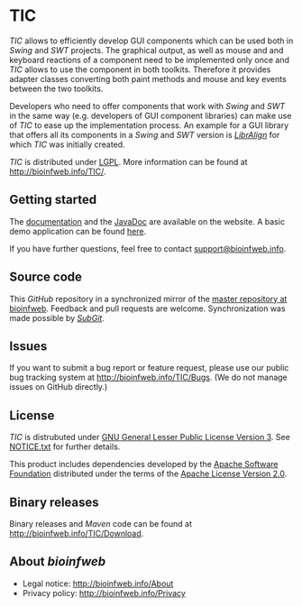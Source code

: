 # TIC

*TIC* allows to efficiently develop GUI components which can be used both in *Swing* and *SWT* projects. The graphical output, as well as mouse and and keyboard reactions of a component need to be implemented only once and *TIC* allows to use the component in both toolkits. Therefore it provides adapter classes converting both paint methods and mouse and key events between the two toolkits.

Developers who need to offer components that work with *Swing* and *SWT* in the same way (e.g. developers of GUI component libraries) can make use of *TIC* to ease up the implementation process. An example for a GUI library that offers all its components in a *Swing* and *SWT* version is [*LibrAlign*](https://github.com/bioinfweb/LibrAlign) for which *TIC* was initially created.

*TIC* is distributed under [LGPL](http://bioinfweb.info/TIC/License). More information can be found at http://bioinfweb.info/TIC/.

## Getting started

The [documentation](http://bioinfweb.info/TIC/Documentation) and the [JavaDoc](http://bioinfweb.info/TIC/Documentation/API/Latest/) are available on the website. A basic demo application can be found [here](https://github.com/bioinfweb/TIC/tree/master/demo/info.bioinfweb.tic.demo.simplecomponent/src/info/bioinfweb/tic/demo/simplecomponent).

If you have further questions, feel free to contact support@bioinfweb.info.

## Source code

This *GitHub* repository in a synchronized mirror of the [master repository at bioinfweb](http://bioinfweb.info/Code/sventon/repos/TIC/list/). Feedback and pull requests are welcome. Synchronization was made possible by [*SubGit*](https://subgit.com/).

## Issues

If you want to submit a bug report or feature request, please use our public bug tracking system at http://bioinfweb.info/TIC/Bugs. (We do not manage issues on GitHub directly.)

## License

*TIC* is distrubuted under [GNU General Lesser Public License Version 3](http://bioinfweb.info/TIC/License). See [NOTICE.txt](https://github.com/bioinfweb/TIC/blob/master/main/info.bioinfweb.tic.core/src/NOTICE.txt) for further details.

This product includes dependencies developed by the [Apache Software Foundation](http://www.apache.org/) distributed under the terms of the [Apache License Version 2.0](https://github.com/bioinfweb/TIC/blob/master/main/info.bioinfweb.tic.core/src/APACHE-LICENSE.txt).

## Binary releases

Binary releases and *Maven* code can be found at http://bioinfweb.info/TIC/Download.

## About *bioinfweb*

* Legal notice: http://bioinfweb.info/About
* Privacy policy: http://bioinfweb.info/Privacy